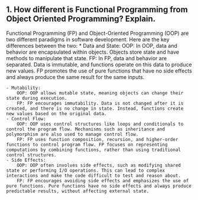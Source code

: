 ## 1. How different is Functional Programming from Object Oriented Programming? Explain.

Functional Programming (FP) and Object-Oriented Programming (OOP) are two different paradigms in software development. Here are the key differences between the two:
    * Data and State:
        OOP: In OOP, data and behavior are encapsulated within objects. Objects store state and have methods to manipulate that state.
        FP: In FP, data and behavior are separated. Data is immutable, and functions operate on this data to produce new values. FP promotes the use of pure functions that have no side effects and always produce the same result for the same inputs.

    - Mutability:
        OOP: OOP allows mutable state, meaning objects can change their state during execution.
        FP: FP encourages immutability. Data is not changed after it is created, and there is no change in state. Instead, functions create new values based on the original data.
    - Control Flow:
        OOP: OOP uses control structures like loops and conditionals to control the program flow. Mechanisms such as inheritance and polymorphism are also used to manage control flow.
        FP: FP uses function composition, recursion, and higher-order functions to control program flow. FP focuses on representing computations by combining functions, rather than using traditional control structures.
    - Side Effects:
        OOP: OOP often involves side effects, such as modifying shared state or performing I/O operations. This can lead to complex interactions and make the code difficult to test and reason about.
        FP: FP encourages avoiding side effects and emphasizes the use of pure functions. Pure functions have no side effects and always produce predictable results, without affecting external state.


